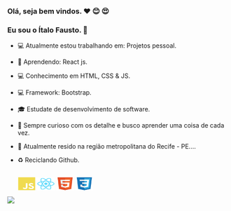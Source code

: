 ### Olá, seja bem vindos. ❤️ 😊 😍

### Eu sou o Ítalo Fausto. 🤩


- 💻 Atualmente estou trabalhando em: Projetos pessoal.
- 📖 Aprendendo: React js.
- 💻 Conhecimento em HTML, CSS & JS.
- 💻 Framework: Bootstrap.
- 🎓 Estudate de desenvolvimento de software.
- 🤔 Sempre curioso com os detalhe e busco aprender uma coisa de cada vez. 
- 📍 Atualmente resido na região metropolitana do Recife - PE....
- ♻️ Reciclando Github. 


  
  <div style="display: inline_block"><br>
  <img align="center" alt="Italo-Js" height="30" width="40" src="https://raw.githubusercontent.com/devicons/devicon/master/icons/javascript/javascript-plain.svg">
  <img align="center" alt="Italo-React" height="30" width="40" src="https://raw.githubusercontent.com/devicons/devicon/master/icons/react/react-original.svg">
  <img align="center" alt="Italo-HTML" height="30" width="40" src="https://raw.githubusercontent.com/devicons/devicon/master/icons/html5/html5-original.svg">
  <img align="center" alt="Italo-CSS" height="30" width="40" src="https://raw.githubusercontent.com/devicons/devicon/master/icons/css3/css3-original.svg">  
</div>
  
  <div> 
     <a href="https://www.linkedin.com/in/italo-fausto/" target="_blank"><img src="https://img.shields.io/badge/-LinkedIn-%230077B5?style=for-the-badge&logo=linkedin&logoColor=white" target="_blank"></a> 
  </div>
